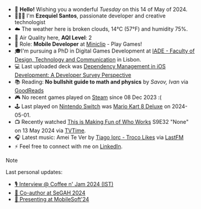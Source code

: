 - 👋 **Hello!** Wishing you a wonderful *Tuesday* on this 14 of May of 2024.
- 🙋🏻‍♂️ I'm **Ezequiel Santos**, passionate developer and creative technologist
- ☁️ The weather here is broken clouds, 14°C (57°F) and humidity 75%.
- 🔬 Air Quality here, **AQI Level**: 2
- 💼 Role: **Mobile Developer** at [Miniclip](https://www.miniclip.com) - Play Games!
- 🎓I'm pursuing a PhD in Digital Games Development at [IADE - Faculty of Design, Technology and Communication](https://www.iade.europeia.pt/en/phd/phd-digital-games-development/) in Lisbon.
- 💻 Last uploaded deck was [Dependency Management in iOS Development: A Developer Survey Perspective](https://speakerdeck.com/ezefranca/dependency-management-in-ios-development-a-developer-survey-perspective)
- 📚 Reading: **No bullshit guide to math and physics** by *Savov, Ivan* via [GoodReads](https://www.goodreads.com/review/list/21512585-ezequiel-fran-a-dos-santos)
- 🎮 No recent games played on [Steam](https://steamcommunity.com/id/ezequielapp) since 08 Dec 2023 :(
- 🕹️ Last played on [Nintendo Switch](https://nin.codes/ezefranca) was [Mario Kart 8 Deluxe](https://ec.nintendo.com/apps/0100152000022000/PT?lang=en-GB) on 2024-05-01.
- 📺 Recently watched [This is Making Fun of Who Works](https://www.tvtime.com/show/377556) S9E32 "None" on 13 May 2024 via [TVTime](https://www.tvtime.com/user/4784821).
- 🎧 Latest music: Amei Te Ver by [Tiago Iorc - Troco Likes](https://www.last.fm/music/Tiago+Iorc/_/Amei+Te+Ver) via [LastFM](https://www.last.fm/user/ezefranca)
- ⚡ Feel free to connect with me on [LinkedIn](https://www.linkedin.com/in/ezefranca).



> [!NOTE]
> Last personal updates:
>  - [🎙️ Interview @ Coffee n' Jam 2024 (IST)](https://ezefranca.com/news/coffee-n-jam-2024-ist)
>  - [🌟 Co-author at SeGAH 2024](https://ezefranca.com/news/paper-segah-2024)
>  - [📃 Presenting at MobileSoft'24](https://ezefranca.com/news/presenting-mobilesoft-2024)

